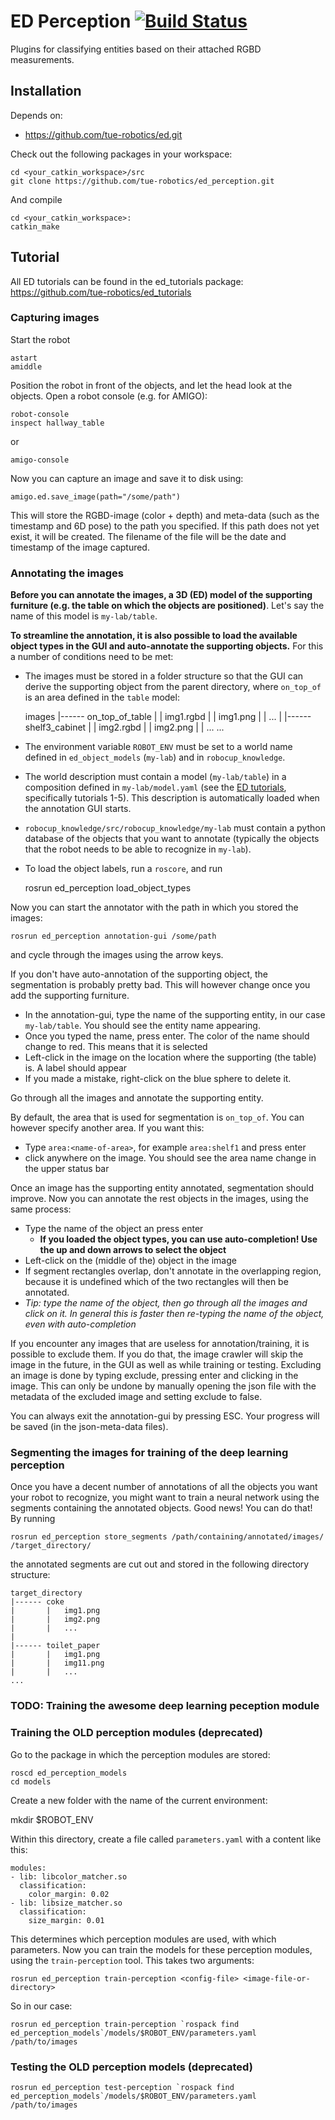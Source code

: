 ED Perception [![Build Status](https://travis-ci.org/tue-robotics/ed_perception.svg?branch=master)](https://travis-ci.org/tue-robotics/ed_perception)
======

Plugins for classifying entities based on their attached RGBD measurements.

## Installation

Depends on:
- https://github.com/tue-robotics/ed.git

Check out the following packages in your workspace:

    cd <your_catkin_workspace>/src
    git clone https://github.com/tue-robotics/ed_perception.git

And compile

    cd <your_catkin_workspace>:
    catkin_make
    
## Tutorial

All ED tutorials can be found in the ed_tutorials package: https://github.com/tue-robotics/ed_tutorials

### Capturing images

Start the robot

    astart
    amiddle

Position the robot in front of the objects, and let the head look at the objects. Open a robot console (e.g. for AMIGO):

    robot-console
    inspect hallway_table

or

    amigo-console

Now you can capture an image and save it to disk using:

    amigo.ed.save_image(path="/some/path")

This will store the RGBD-image (color + depth) and meta-data (such as the timestamp and 6D pose) to the path you specified. If this path does not yet exist, it will be created. The filename of the file will be the date and timestamp of the image captured.

### Annotating the images

**Before you can annotate the images, a 3D (ED) model of the supporting furniture (e.g. the table on which the objects are positioned)**. Let's say the name of this model is `my-lab/table`.

**To streamline the annotation, it is also possible to load the available object types in the GUI and auto-annotate the supporting objects.** For this a number of conditions need to be met:
  * The images must be stored in a folder structure so that the GUI can derive the supporting object from the parent directory, where `on_top_of` is an area defined in the `table` model:

    images
    |------ on_top_of_table
    |       |   img1.rgbd
    |       |   img1.png
    |       |   ...
    |
    |------ shelf3_cabinet
    |       |   img2.rgbd
    |       |   img2.png
    |       |   ...
    ...

  * The environment variable `ROBOT_ENV` must be set to a world name defined in `ed_object_models` (`my-lab`) and in `robocup_knowledge`. 
  * The world description must contain a model (`my-lab/table`) in a composition defined in `my-lab/model.yaml` (see the [ED tutorials](https://github.com/tue-robotics/ed_tutorials), specifically tutorials 1-5). This description is automatically loaded when the annotation GUI starts.
  * `robocup_knowledge/src/robocup_knowledge/my-lab` must contain a python database of the objects that you want to annotate (typically the objects that the robot needs to be able to recognize in `my-lab`).
  * To load the object labels, run a `roscore`, and run 

    rosrun ed_perception load_object_types

Now you can start the annotator with the path in which you stored the images:

    rosrun ed_perception annotation-gui /some/path

and cycle through the images using the arrow keys. 

If you don't have auto-annotation of the supporting object, the segmentation is probably pretty bad. This will however change once you add the supporting furniture.

  * In the annotation-gui, type the name of the supporting entity, in our case `my-lab/table`. You should see the entity name appearing.
  * Once you typed the name, press enter. The color of the name should change to red. This means that it is selected
  * Left-click in the image on the location where the supporting (the table) is. A label should appear
  * If you made a mistake, right-click on the blue sphere to delete it.

Go through all the images and annotate the supporting entity.

By default, the area that is used for segmentation is `on_top_of`. You can however specify another area. If you want this:

  * Type `area:<name-of-area>`, for example `area:shelf1` and press enter
  * click anywhere on the image. You should see the area name change in the upper status bar

Once an image has the supporting entity annotated, segmentation should improve. Now you can annotate the rest objects in the images, using the same process:

  * Type the name of the object an press enter
    * **If you loaded the object types, you can use auto-completion! Use the up and down arrows to select the object**
  * Left-click on the (middle of the) object in the image
  * If segment rectangles overlap, don't annotate in the overlapping region, because it is undefined which of the two rectangles will then be annotated.
  * *Tip: type the name of the object, then go through all the images and click on it. In general this is faster then re-typing the name of the object, even with auto-completion*

If you encounter any images that are useless for annotation/training, it is possible to exclude them. If you do that, the image crawler will skip the image in the future, in the GUI as well as while training or testing. Excluding an image is done by typing exclude, pressing enter and clicking in the image. This can only be undone by manually opening the json file with the metadata of the excluded image and setting exclude to false.

You can always exit the annotation-gui by pressing ESC. Your progress will be saved (in the json-meta-data files).

### Segmenting the images for training of the deep learning perception

Once you have a decent number of annotations of all the objects you want your robot to recognize, you might want to train a neural network using the segments containing the annotated objects. Good news! You can do that! By running

    rosrun ed_perception store_segments /path/containing/annotated/images/ /target_directory/

the annotated segments are cut out and stored in the following directory structure:

    target_directory
    |------ coke
    |       |   img1.png
    |       |   img2.png
    |       |   ...
    |
    |------ toilet_paper
    |       |   img1.png
    |       |   img11.png
    |       |   ...
    ...

### TODO: Training the awesome deep learning peception module

### Training the OLD perception modules (deprecated)

Go to the package in which the perception modules are stored:

    roscd ed_perception_models
    cd models

Create a new folder with the name of the current environment:

   mkdir $ROBOT_ENV

Within this directory, create a file called `parameters.yaml` with a content like this:

    modules:
    - lib: libcolor_matcher.so
      classification:
        color_margin: 0.02
    - lib: libsize_matcher.so
      classification:
        size_margin: 0.01

This determines which perception modules are used, with which parameters. Now you can train the models for these perception modules, using the `train-perception` tool. This takes two arguments:

    rosrun ed_perception train-perception <config-file> <image-file-or-directory>

So in our case:

    rosrun ed_perception train-perception `rospack find ed_perception_models`/models/$ROBOT_ENV/parameters.yaml /path/to/images

### Testing the OLD perception models (deprecated)

    rosrun ed_perception test-perception `rospack find ed_perception_models`/models/$ROBOT_ENV/parameters.yaml /path/to/images
